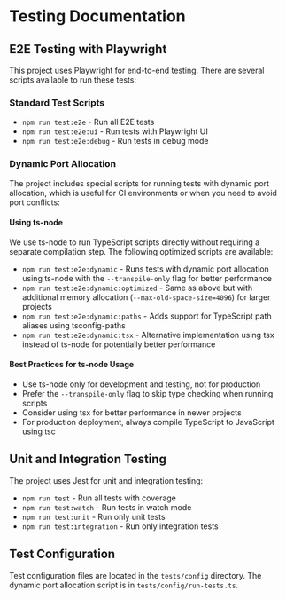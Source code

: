 # Testing Documentation

## E2E Testing with Playwright

This project uses Playwright for end-to-end testing. There are several scripts available to run these tests:

### Standard Test Scripts

- `npm run test:e2e` - Run all E2E tests
- `npm run test:e2e:ui` - Run tests with Playwright UI
- `npm run test:e2e:debug` - Run tests in debug mode

### Dynamic Port Allocation

The project includes special scripts for running tests with dynamic port allocation, which is useful for CI environments or when you need to avoid port conflicts:

#### Using ts-node

We use ts-node to run TypeScript scripts directly without requiring a separate compilation step. The following optimized scripts are available:

- `npm run test:e2e:dynamic` - Runs tests with dynamic port allocation using ts-node with the `--transpile-only` flag for better performance
- `npm run test:e2e:dynamic:optimized` - Same as above but with additional memory allocation (`--max-old-space-size=4096`) for larger projects
- `npm run test:e2e:dynamic:paths` - Adds support for TypeScript path aliases using tsconfig-paths
- `npm run test:e2e:dynamic:tsx` - Alternative implementation using tsx instead of ts-node for potentially better performance

#### Best Practices for ts-node Usage

- Use ts-node only for development and testing, not for production
- Prefer the `--transpile-only` flag to skip type checking when running scripts
- Consider using tsx for better performance in newer projects
- For production deployment, always compile TypeScript to JavaScript using tsc

## Unit and Integration Testing

The project uses Jest for unit and integration testing:

- `npm run test` - Run all tests with coverage
- `npm run test:watch` - Run tests in watch mode
- `npm run test:unit` - Run only unit tests
- `npm run test:integration` - Run only integration tests

## Test Configuration

Test configuration files are located in the `tests/config` directory. The dynamic port allocation script is in `tests/config/run-tests.ts`.
